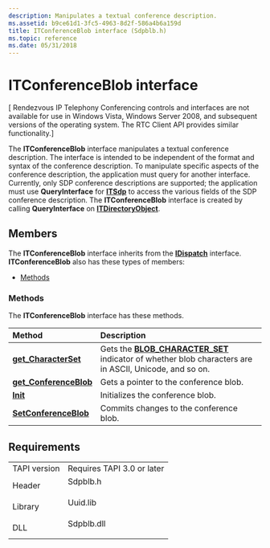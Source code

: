 ```yaml
---
description: Manipulates a textual conference description.
ms.assetid: b9ce61d1-3fc5-4963-8d2f-586a4b6a159d
title: ITConferenceBlob interface (Sdpblb.h)
ms.topic: reference
ms.date: 05/31/2018
---
```


# ITConferenceBlob interface

\[ Rendezvous IP Telephony Conferencing controls and interfaces are not available for use in Windows Vista, Windows Server 2008, and subsequent versions of the operating system. The RTC Client API provides similar functionality.\]

The **ITConferenceBlob** interface manipulates a textual conference description. The interface is intended to be independent of the format and syntax of the conference description. To manipulate specific aspects of the conference description, the application must query for another interface. Currently, only SDP conference descriptions are supported; the application must use **QueryInterface** for [**ITSdp**](itsdp.md) to access the various fields of the SDP conference description. The **ITConferenceBlob** interface is created by calling **QueryInterface** on [**ITDirectoryObject**](/windows/desktop/api/Rend/nn-rend-itdirectoryobject).

## Members

The **ITConferenceBlob** interface inherits from the [**IDispatch**](/windows/win32/api/oaidl/nn-oaidl-idispatch) interface. **ITConferenceBlob** also has these types of members:

-   [Methods](#methods)

### Methods

The **ITConferenceBlob** interface has these methods.



| Method                                                             | Description                                                                                                                                   |
|:-------------------------------------------------------------------|:----------------------------------------------------------------------------------------------------------------------------------------------|
| [**get\_CharacterSet**](itconferenceblob-get-characterset.md)     | Gets the [**BLOB\_CHARACTER\_SET**](blob-character-set.md) indicator of whether blob characters are in ASCII, Unicode, and so on.<br/> |
| [**get\_ConferenceBlob**](itconferenceblob-get-conferenceblob.md) | Gets a pointer to the conference blob.<br/>                                                                                             |
| [**Init**](itconferenceblob-init.md)                              | Initializes the conference blob.<br/>                                                                                                   |
| [**SetConferenceBlob**](itconferenceblob-setconferenceblob.md)    | Commits changes to the conference blob.<br/>                                                                                            |



 

## Requirements



|                         |                                                                                       |
|-------------------------|---------------------------------------------------------------------------------------|
| TAPI version<br/> | Requires TAPI 3.0 or later<br/>                                                 |
| Header<br/>       | <dl> <dt>Sdpblb.h</dt> </dl>   |
| Library<br/>      | <dl> <dt>Uuid.lib</dt> </dl>   |
| DLL<br/>          | <dl> <dt>Sdpblb.dll</dt> </dl> |



 

